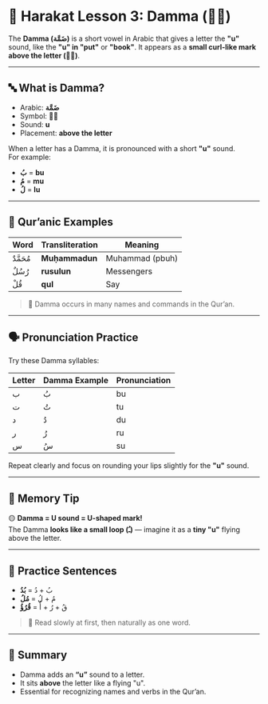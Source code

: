 # 🔵 Harakat Lesson 3: Damma (◌ُ)

The **Damma (ضَمَّة)** is a short vowel in Arabic that gives a letter the **"u"** sound, like the **"u" in "put"** or **"book"**. It appears as a **small curl-like mark above the letter (◌ُ)**.

---

## 🔤 What is Damma?

- Arabic: **ضَمَّة**
- Symbol: **◌ُ**
- Sound: **u**
- Placement: **above the letter**

When a letter has a Damma, it is pronounced with a short **"u"** sound.  
For example:

- **بُ** = **bu**
- **مُ** = **mu**
- **لُ** = **lu**

---

## 📖 Qur’anic Examples

| Word      | Transliteration | Meaning         |
| --------- | --------------- | --------------- |
| مُحَمَّدٌ | **Muḥammadun**  | Muhammad (pbuh) |
| رُسُلٌ    | **rusulun**     | Messengers      |
| قُلْ      | **qul**         | Say             |

> 🌟 Damma occurs in many names and commands in the Qur’an.

---

## 🗣️ Pronunciation Practice

Try these Damma syllables:

| Letter | Damma Example | Pronunciation |
| ------ | ------------- | ------------- |
| ب      | بُ            | bu            |
| ت      | تُ            | tu            |
| د      | دُ            | du            |
| ر      | رُ            | ru            |
| س      | سُ            | su            |

Repeat clearly and focus on rounding your lips slightly for the **"u"** sound.

---

## 🧠 Memory Tip

🟡 **Damma = U sound = U-shaped mark!**  
The Damma **looks like a small loop (ـُ)** — imagine it as a **tiny "u"** flying above the letter.

---

## 📝 Practice Sentences

- بُ + دُ = **بُدُ**
- مُ + لُ = **مُلُ**
- قُ + رُ + أُ = **قُرُؤُ**

> 🔁 Read slowly at first, then naturally as one word.

---

## 📌 Summary

- Damma adds an **“u”** sound to a letter.
- It sits **above** the letter like a flying "u".
- Essential for recognizing names and verbs in the Qur’an.
